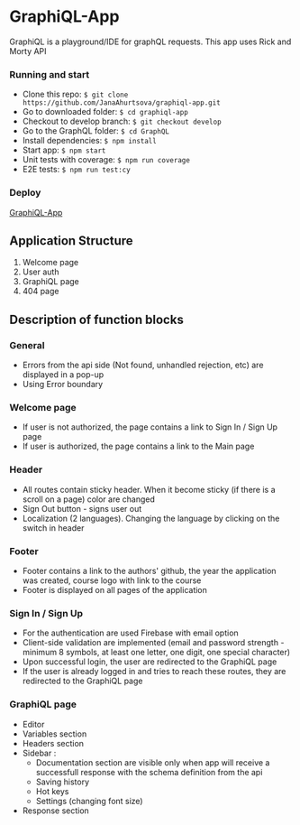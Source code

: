 # GraphiQL-App
GraphiQL is a playground/IDE for graphQL requests. This app uses Rick and Morty API
### Running and start
* Clone this repo: `$ git clone https://github.com/JanaAhurtsova/graphiql-app.git`
* Go to downloaded folder: `$ cd graphiql-app`
* Checkout to develop branch: `$ git checkout develop`
* Go to the GraphQL folder: `$ cd GraphQL`
* Install dependencies: `$ npm install`
* Start app: `$ npm start`
* Unit tests with coverage: `$ npm run coverage`
* E2E tests: `$ npm run test:cy`
### Deploy
[GraphiQL-App](graphiql-dreamteam.netlify.app)
## Application Structure
1. Welcome page
2. User auth
3. GraphiQL page
4. 404 page
## Description of function blocks
### General
* Errors from the api side (Not found, unhandled rejection, etc) are displayed in a pop-up
* Using Error boundary
### Welcome page
* If user is not authorized, the page contains a link to Sign In / Sign Up page
* If user is authorized, the page contains a link to the Main page
### Header
* All  routes contain sticky header. When it become sticky (if there is a scroll on a page) color are changed
* Sign Out button - signs user out
* Localization (2 languages). Changing the language by clicking on the switch in header
### Footer
* Footer contains a link to the authors' github, the year the application was created, course logo with link to the course
* Footer is displayed on all pages of the application
### Sign In / Sign Up
* For the authentication are used Firebase with email option
* Client-side validation are implemented (email and password strength - minimum 8 symbols, at least one letter, one digit, one special character)
* Upon successful login, the user are redirected to the GraphiQL page
* If the user is already logged in and tries to reach these routes, they are redirected to the GraphiQL page
### GraphiQL page
* Editor
* Variables section
* Headers section
* Sidebar :
     * Documentation section are visible only when app will receive a successfull response with the schema definition from the api
     * Saving history
     * Hot keys
     * Settings (changing font size)
* Response section
